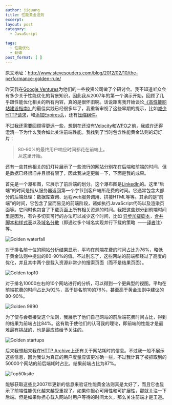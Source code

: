```yaml
---
author: jiguang
title: 性能黄金法则
excerpt:
layout: post
category:
  - JavaScript

tags:
  - 性能优化
  - 翻译
post_format: [ ]
---
```

原文地址：<http://www.stevesouders.com/blog/2012/02/10/the-performance-golden-rule/>

昨天我在[Google Ventures][1]为他们的一些投资公司做了个研讨会。我不知道听众会有多少关于性能优化的背景知识，因此我从2007年的第一个演示开始，回顾了几乎跟性能优化相关的所有内容，真的是很怀旧啊。话说距离我开始谈论[《高性能网站建设指南》][2]的最佳实践已经很多年了，我重新审视了这些早期的提示，比如[减少HTTP请求][3]，和[添加Expires头][4]，还有[压缩组件][5]。

不过我还需要回顾得更远一些，想到在还没有[Velocity][6]和[WPO][7]之前，我或许还得澄清一下为什么我会如此关注前端性能。我找到了当时包含性能黄金法则的幻灯片：

> 80-90%的最终用户响应时间都花在前端上。  
> 从这里开始。

还有一些其他相关的幻灯片展示了一些流行的网站分别花在后端和前端的时间，但是数据已经很旧并且很有限了，因此我决定更新一下，下面是我的成果。

首先是一个瀑布图，它展示了前后端的划分。这个瀑布图是[LinkedIn][8]的。这里“后端”的时间是指从服务器返回第一个字节到客户端所花费的时间。它通常包含大部分的后端处理：数据库查询、远程web服务调用、拼接HTML等等。其余的是“前端”的时间，它包含了显而易见的前端阶段，诸如执行JavaScript代码以及渲染页面等。它同时也包含了下载页面上所有相关资源的时间。我把这些划分到前端时间里是因为，有许多切实可行的办法可以减少这个时间，比如 [异步加载脚本][9]，[合并脚本和样式表][3]以及[域名分散][10]（即通过多个域名实现并行下载的策略  ——[译者][11]注）等。

![Golden waterfall][12]

对于排名前十位的网站分析结果显示，平均在前端花费的时间占比为76%，略低于黄金法则中提出的80-90%的值。不过别忘了，这些网站的前端都经过了高度的优化，并且其中两个是载入资源非常少的搜索页面（而不是结果页面）。

![Golden top10][13]

对于排名10000左右的10个网站进行的分析，可以得到一个更典型的视图。平均在前端花费的时间占比为92%，高于排名前10的76%，甚至高于黄金法则中建议的80-90%。

![Golden 9990][14]

为了使与会者接受这个法则，我展示了他们自己网站的前后端花费时间占比，得到的结果为前端占比84%。这有助于使他们的认可我的理论，即前端的性能才是最难最有挑战的，也是最应该给予关注的。

![Golden startups][15]

后来我想起来我在[HTTP Archive][16]上还有关于网站耗时的信息。不过我一般不展示这些信息，因为我认为真正的用户度量应该更准确一些，不过我计算了被抓取到的50000个网站的前后端耗时占比，结果前端占比为87%。

![Top50ksite][17]

能够获取这些比2007年更新的信息来验证性能黄金法则真是太好了，而且它也显示了前端性能优化越来越受重视了。如果你担心可用性和可扩展性，那就关注一下后端。但是如果你担心载入网站时用户等待的时间太久，那么关注前端才是王道。

 [1]: http://www.googleventures.com/
 [2]: http://stevesouders.com/hpws/
 [3]: http://developer.yahoo.com/blogs/ydn/posts/2007/04/rule_1_make_few/
 [4]: http://developer.yahoo.com/blogs/ydn/posts/2007/05/high_performanc_2/
 [5]: http://developer.yahoo.com/blogs/ydn/posts/2007/07/high_performanc_3/
 [6]: http://velocityconf.com/velocity2012
 [7]: http://www.stevesouders.com/blog/2010/05/07/wpo-web-performance-optimization/
 [8]: http://www.linkedin.com/
 [9]: http://www.stevesouders.com/blog/2009/04/27/loading-scripts-without-blocking/
 [10]: http://www.stevesouders.com/blog/2009/05/12/sharding-dominant-domains/
 [11]: http://jiguang.github.com "译者"
 [12]: http://jiguang.github.com/content/uploads/2012/02/golden-waterfall.png "golden-waterfall.png"
 [13]: http://jiguang.github.com/content/uploads/2012/02/golden-top10.png "golden-top10.png"
 [14]: http://jiguang.github.com/content/uploads/2012/02/golden-9990.png "golden-9990.png"
 [15]: http://jiguang.github.com/content/uploads/2012/02/golden-startups.png "golden-startups.png"
 [16]: http://httparchive.org/
 [17]: http://jiguang.github.com/content/uploads/2012/02/top50ksite1.png "top50ksite.png"
